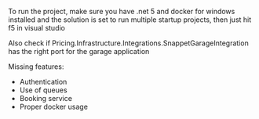 To run the project, make sure you have .net 5 and docker for windows installed and the solution is set to run multiple startup projects, then just hit f5 in visual studio

Also check if Pricing.Infrastructure.Integrations.SnappetGarageIntegration has the right port for the garage application

Missing features:
- Authentication
- Use of queues
- Booking service
- Proper docker usage
